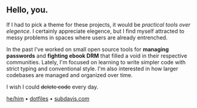 ## Hello, you.

If I had to pick a theme for these projects, it would be *practical tools over elegence*.  I certainly appreciate elegence, but I find myself attracted to messy problems in spaces where users are already entrenched.

In the past I've worked on small open source tools for **managing passwords** and **fighting ebook DRM** that filled a void in their respective communities.  Lately, I'm focused on learning to write simpler code with strict typing and conventional style.   I'm also interested in how larger codebases are managed and organized over time.

I wish I could ~~delete code~~ every day.

[he/him](https://www.mypronouns.org/he-him) • [dotfiles](https://github.com/subdavis/dotfiles) • [subdavis.com](https://subdavis.com)
